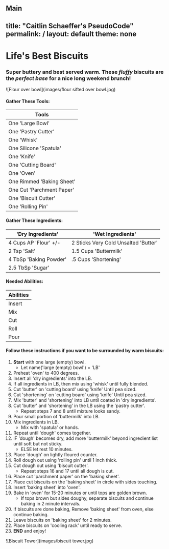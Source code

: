 Main
---
title: "Caitlin Schaeffer's PseudoCode"
permalink: /
layout: default
theme: none
---

# Life's Best Biscuits

### Super buttery and best served warm. These *fluffy* biscuits are the ***perfect base*** for a nice long weekend brunch!

![Flour over bowl](images/flour sifted over bowl.jpg)

<!-- Gathering tools and gathering ingredients is equal to setting constants/variables and some functions -->

#### Gather These Tools:
| Tools                |
| -------------------  |
| One 'Large Bowl'       |
| One 'Pastry Cutter'    |
| One 'Whisk'            |
| One Silicone 'Spatula'  |
| One 'Knife'            |
| One 'Cutting Board'    |
| One 'Oven'             |
| One Rimmed 'Baking Sheet' |
| One Cut 'Parchment Paper'   |
| One 'Biscuit Cutter'            |
| One 'Rolling Pin'            |

#### Gather These Ingredients:
| 'Dry Ingredients'      | 'Wet Ingredients'                |
| -------------------  | ---------------                |
| 4 Cups AP 'Flour' +/-  | 2 Sticks Very Cold Unsalted 'Butter'  |
| 2 Tsp 'Salt'           | 1.5 Cups 'Buttermilk'            |
| 4 TbSp 'Baking Powder' | .5 Cups 'Shortening'             |
| 2.5 TbSp 'Sugar'       |                                |

#### Needed Abilities:
| Abilities            |
| -------------------  |
| Insert               |
| Mix                  |
| Cut                  |
| Roll                 |
| Pour                 |

#### Follow these instructions if you want to be surrounded by warm biscuits:

1. **Start** with one large (empty) bowl.
   - Let name('large (empty) bowl') = 'LB'
2. Preheat 'oven' to 400 degrees. 
3. Insert all 'dry ingredients' into the LB.
4. If all ingredients in LB, then mix using 'whisk' until fully blended.
5. Cut 'butter' on 'cutting board' using 'knife' Until pea sized.
6. Cut 'shortening' on 'cutting board' using 'knife' Until pea sized.
7. Mix 'butter' and 'shortening' into LB until coated in 'dry ingredients'.
8. Cut 'butter' and 'shortening' in the LB using the 'pastry cutter'.
   - Repeat steps 7 and 8 until mixture looks sandy. 
10. Pour small portion of 'buttermilk' into LB.
11. Mix ingredients in LB.
    - Mix with 'spatula' or hands.
13. Repeat until 'dough' comes together.
14. IF 'dough' becomes dry, add more 'buttermilk' beyond ingredient list until soft but not sticky.
    - ELSE let rest 10 minutes.
15. Place 'dough' on lightly floured counter.
16. Roll dough out using 'rolling pin' until 1 inch thick.
17. Cut dough out using 'biscuit cutter'.
    - Repeat steps 16 and 17 until all dough is cut.
18. Place cut 'parchment paper' on the 'baking sheet'.
19. Place cut biscuits on the 'baking sheet' in circle with sides touching.
20. Insert 'baking sheet' into 'oven'.
21. Bake in 'oven' for 15-20 minutes or until tops are golden brown.
    - If tops brown but sides doughy, separate biscuits and continue baking in 2 minute intervals.
22. If biscuits are done baking, Remove 'baking sheet' from oven, else continue baking.
23. Leave biscuits on 'baking sheet' for 2 minutes.
24. Place biscuits on 'cooling rack' until ready to serve.
25. **END** and enjoy!



![Biscuit Tower](images/biscuit tower.jpg)

